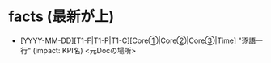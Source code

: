 # facts (最新が上)
- [YYYY-MM-DD][T1-F|T1-P|T1-C][Core①|Core②|Core③|Time] "逐語一行" (impact: KPI名) <元Docの場所>
